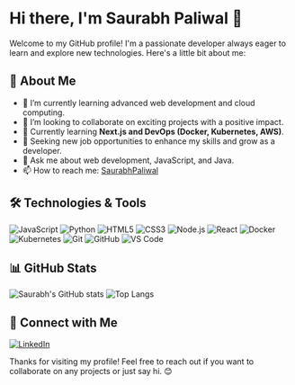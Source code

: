 # Hi there, I'm Saurabh Paliwal 👋

Welcome to my GitHub profile! I'm a passionate developer always eager to learn and explore new technologies. Here's a little bit about me:

## 🚀 About Me

- 🌱 I’m currently learning advanced web development and cloud computing.
- 👯 I’m looking to collaborate on exciting projects with a positive impact.
- 🌱 Currently learning **Next.js and DevOps (Docker, Kubernetes, AWS)**.
- 🎯 Seeking new job opportunities to enhance my skills and grow as a developer.  
- 💬 Ask me about web development, JavaScript, and Java.
- 📫 How to reach me: [SaurabhPaliwal](mailto:saurabhpaliwal702@gmail.com)


## 🛠️ Technologies & Tools

![JavaScript](https://img.shields.io/badge/-JavaScript-333333?style=flat&logo=javascript)
![Python](https://img.shields.io/badge/-Python-333333?style=flat&logo=python)
![HTML5](https://img.shields.io/badge/-HTML5-333333?style=flat&logo=html5)
![CSS3](https://img.shields.io/badge/-CSS3-333333?style=flat&logo=css3)
![Node.js](https://img.shields.io/badge/-Node.js-333333?style=flat&logo=node.js)
![React](https://img.shields.io/badge/-React-333333?style=flat&logo=react)
![Docker](https://img.shields.io/badge/-Docker-333333?style=flat&logo=docker)
![Kubernetes](https://img.shields.io/badge/-Kubernetes-333333?style=flat&logo=kubernetes)
![Git](https://img.shields.io/badge/-Git-333333?style=flat&logo=git)
![GitHub](https://img.shields.io/badge/-GitHub-333333?style=flat&logo=github)
![VS Code](https://img.shields.io/badge/-VS_Code-333333?style=flat&logo=visual-studio-code)

## 📊 GitHub Stats

![Saurabh's GitHub stats](https://github-readme-stats.vercel.app/api?username=saurabhpaliwal55&show_icons=true&theme=radical)
![Top Langs](https://github-readme-stats.vercel.app/api/top-langs/?username=saurabhpaliwal55&layout=compact&theme=radical)

## 🔗 Connect with Me

[![LinkedIn](https://img.shields.io/badge/-LinkedIn-333333?style=flat&logo=linkedin)](https://www.linkedin.com/in/saurabh-paliwal-99158b257)
<!-- [![Twitter](https://img.shields.io/badge/-Twitter-333333?style=flat&logo=twitter)](https://twitter.com/saurabhpaliwal55) -->
<!-- [![Website](https://img.shields.io/badge/-Website-333333?style=flat&logo=google-chrome)](https://www.saurabhpaliwal.com) -->

Thanks for visiting my profile! Feel free to reach out if you want to collaborate on any projects or just say hi. 😊
